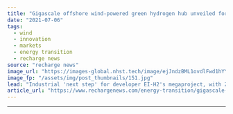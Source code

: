 ```yaml
---
title: "Gigascale offshore wind-powered green hydrogen hub unveiled for Ireland"
date: "2021-07-06"
tags: 
  - wind
  - innovation
  - markets
  - energy transition
  - recharge news
source: "recharge news"
image_url: "https://images-global.nhst.tech/image/ejJndzBML1ovdlFwd1hYYmdoOTRUczMxMlkvYVhOd29NR1ZDNTZ1SmlLOD0=/nhst/binary/f313d982c4950b018401ffcd0f391408"
image_fp: "/assets/img/post_thumbnails/151.jpg"
lead: "Industrial 'next step' for developer EI-H2's megaproject, with Zenith Energy signing up to develop site in Bantry Bay next to existing oil terminal"
article_url: "https://www.rechargenews.com/energy-transition/gigascale-offshore-wind-powered-green-hydrogen-hub-unveiled-for-ireland/2-1-1035832"
---
```


---
